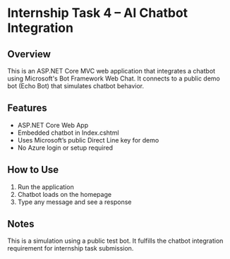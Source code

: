 ﻿# Internship Task 4 – AI Chatbot Integration

## Overview
This is an ASP.NET Core MVC web application that integrates a chatbot using Microsoft's Bot Framework Web Chat. It connects to a public demo bot (Echo Bot) that simulates chatbot behavior.

## Features
- ASP.NET Core Web App
- Embedded chatbot in Index.cshtml
- Uses Microsoft’s public Direct Line key for demo
- No Azure login or setup required

## How to Use
1. Run the application
2. Chatbot loads on the homepage
3. Type any message and see a response

## Notes
This is a simulation using a public test bot. It fulfills the chatbot integration requirement for internship task submission.
